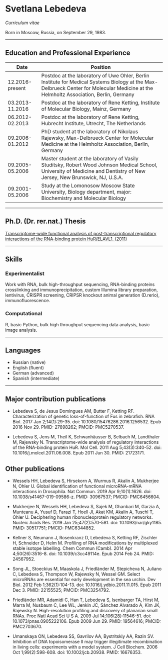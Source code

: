 # Svetlana Lebedeva

_Curriculum vitae_

Born in Moscow, Russia, on September 29, 1983.

---

## Education and Professional Experience

| Date | Position |
|---|---|
|12.2016-present| Postdoc at the laboratory of Uwe Ohler, Berlin Institute for Medical Systems Biology at the Max-Delbrueck Center for Molecular Medicine at the Helmholtz Association, Berlin, Germany|
|03.2013-11.2016| Postdoc at the laboratory of Rene Ketting, Institute of Molecular Biology, Mainz, Germany |
|06.2012-02.2013| Postdoc at the laboratory of Rene Ketting, Hubrecht Institute, Utrecht, The Netherlands|
|09.2006-01.2012| PhD student at the laboratory of Nikolaus Rajewsky, Max-Delbrueck Center for Molecular Medicine at the Helmholtz Association, Berlin, Germany |
|09.2005-05.2006| Master student at the laboratory of Vasily Studitsky, Robert Wood Johnson Medical School, University of Medicine and Dentistry of New Jersey, New Brunswick, NJ, U.S.A.|
|09.2001-05.2006| Study at the Lomonosow Moscow State University, Biology department, major: Biochemistry and Molecular Biology |

---

## Ph.D. (Dr. rer.nat.) Thesis 

[Transcriptome-wide functional analysis of post-transcriptional
regulatory interactions of the RNA-binding protein
HuR/ELAVL1. (2011)](https://refubium.fu-berlin.de/bitstream/handle/fub188/13796/lebedeva_svetlana_thesis_final.pdf?sequence=1&save=y)

---

## Skills

### Experimentalist

Work with RNA, bulk high-throughput sequencing, RNA-binding proteins crosslinking and immunoprecipitation, custom Illumina library preparation, lentivirus, CRISPR screening, CRIPSR knockout animal generation (D.rerio), immunofluorescence.

### Computational

R, basic Python, bulk high throughput sequencing data analysis, basic image analysis.

---

## Languages

- Russian (native)
- English (fluent)
- German (advanced)
- Spanish (intermediate)

---

## Major contribution publications

- Lebedeva S, de Jesus Domingues AM, Butter F, Ketting RF. Characterization of genetic loss-of-function of Fus in zebrafish. RNA Biol. 2017 Jan 2;14(1):29-35. doi: 10.1080/15476286.2016.1256532. Epub 2016 Nov 29. PMID: 27898262; PMCID: PMC5270537.

- Lebedeva S, Jens M, Theil K, Schwanhäusser B, Selbach M, Landthaler M, Rajewsky N. Transcriptome-wide analysis of regulatory interactions of the RNA-binding protein HuR. Mol Cell. 2011 Aug 5;43(3):340-52. doi: 10.1016/j.molcel.2011.06.008. Epub 2011 Jun 30. PMID: 21723171.

## Other publications

- Wessels HH, Lebedeva S, Hirsekorn A, Wurmus R, Akalin A, Mukherjee N, Ohler U. Global identification of functional microRNA-mRNA interactions in Drosophila. Nat Commun. 2019 Apr 9;10(1):1626. doi: 10.1038/s41467-019-09586-z. PMID: 30967537; PMCID: PMC6456604.

- Mukherjee N, Wessels HH, Lebedeva S, Sajek M, Ghanbari M, Garzia A, Munteanu A, Yusuf D, Farazi T, Hoell JI, Akat KM, Akalin A, Tuschl T, Ohler U. Deciphering human ribonucleoprotein regulatory networks. Nucleic Acids Res. 2019 Jan 25;47(2):570-581. doi: 10.1093/nar/gky1185. PMID: 30517751; PMCID: PMC6344852.

- Kellner S, Neumann J, Rosenkranz D, Lebedeva S, Ketting RF, Zischler H, Schneider D, Helm M. Profiling of RNA modifications by multiplexed stable isotope labelling. Chem Commun (Camb). 2014 Apr 4;50(26):3516-8. doi: 10.1039/c3cc49114e. Epub 2014 Feb 24. PMID: 24567952.

- Song JL, Stoeckius M, Maaskola J, Friedländer M, Stepicheva N, Juliano C, Lebedeva S, Thompson W, Rajewsky N, Wessel GM. Select microRNAs are essential for early development in the sea urchin. Dev Biol. 2012 Feb 1;362(1):104-13. doi: 10.1016/j.ydbio.2011.11.015. Epub 2011 Dec 3. PMID: 22155525; PMCID: PMC3254792.

- Friedländer MR, Adamidi C, Han T, Lebedeva S, Isenbarger TA, Hirst M, Marra M, Nusbaum C, Lee WL, Jenkin JC, Sánchez Alvarado A, Kim JK, Rajewsky N. High-resolution profiling and discovery of planarian small RNAs. Proc Natl Acad Sci U S A. 2009 Jul 14;106(28):11546-51. doi: 10.1073/pnas.0905222106. Epub 2009 Jun 29. PMID: 19564616; PMCID: PMC2703670.

- Umanskaya ON, Lebedeva SS, Gavrilov AA, Bystritskiy AA, Razin SV. Inhibition of DNA topoisomerase II may trigger illegitimate recombination in living cells: experiments with a model system. J Cell Biochem. 2006 Oct 1;99(2):598-608. doi: 10.1002/jcb.20938. PMID: 16676353.
